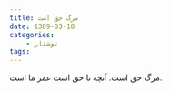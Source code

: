 ```yaml
---
title: مرگ حق است
date: 1389-03-18
categories:
    - نوشتار
tags:
---
```


مرگ حق است. آنچه نا حق است عمر ما است.

